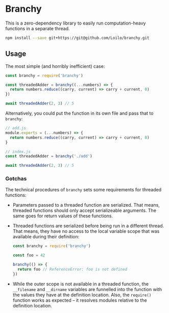 # Branchy

This is a zero-dependency library to easily run computation-heavy functions in a separate thread.

```bash
npm install --save git+https://git@github.com/Loilo/branchy.git
```

## Usage
The most simple (and horribly inefficient) case:

```javascript
const branchy = require('branchy')

const threadedAdder = branchy((...numbers) => {
  return numbers.reduce((carry, current) => carry + current, 0)
})

await threadedAdder(2, 3) // 5
```

Alternatively, you could put the function in its own file and pass that to `branchy`:

```javascript
// add.js
module.exports = (...numbers) => {
  return numbers.reduce((carry, current) => carry + current, 0)
}

// index.js
const threadedAdder = branchy('./add')

await threadedAdder(2, 3) // 5
```

### Gotchas
The technical procedures of `branchy` sets some requirements for threaded functions:

* Parameters passed to a threaded function are serialized. That means, threaded functions should only accept serializeable arguments. The same goes for return values of these functions.
* Threaded functions are serialized before being run in a different thread. That means, they have no access to the local variable scope that was available during their definition:

  ```javascript
  const branchy = require('branchy')

  const foo = 42

  branchy(() => {
    return foo // ReferenceError: foo is not defined
  })
  ```
* While the outer scope is not available in a threaded function, the `__filename` and `__dirname` variables are funnelled into the function with the values they have at the definition location.
  Also, the `require()` function works as expected – it resolves modules relative to the definition location.
